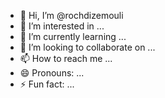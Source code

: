- 👋 Hi, I’m @rochdizemouli
- 👀 I’m interested in ...
- 🌱 I’m currently learning ...
- 💞️ I’m looking to collaborate on ...
- 📫 How to reach me ...
- 😄 Pronouns: ...
- ⚡ Fun fact: ...

<!---
rochdizemouli/rochdizemouli is a ✨ special ✨ repository because its `README.md` (this file) appears on your GitHub profile.
You can click the Preview link to take a look at your changes.
--->
